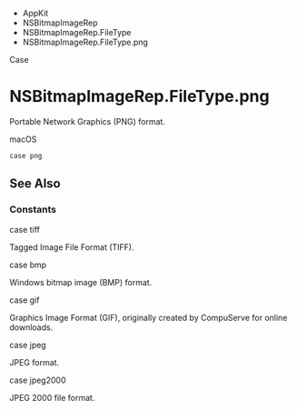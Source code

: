 

- AppKit
- NSBitmapImageRep
- NSBitmapImageRep.FileType
-  NSBitmapImageRep.FileType.png 

Case

# NSBitmapImageRep.FileType.png

Portable Network Graphics (PNG) format.

macOS

``` source
case png
```

## See Also

### Constants

case tiff

Tagged Image File Format (TIFF).

case bmp

Windows bitmap image (BMP) format.

case gif

Graphics Image Format (GIF), originally created by CompuServe for online downloads.

case jpeg

JPEG format.

case jpeg2000

JPEG 2000 file format.


